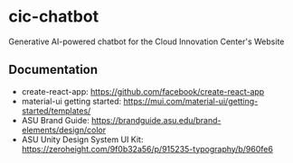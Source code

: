 # cic-chatbot
Generative AI-powered chatbot for the Cloud Innovation Center's Website

## Documentation

- create-react-app: <https://github.com/facebook/create-react-app>
- material-ui getting started: <https://mui.com/material-ui/getting-started/templates/>
- ASU Brand Guide: <https://brandguide.asu.edu/brand-elements/design/color>
- ASU Unity Design System UI Kit: <https://zeroheight.com/9f0b32a56/p/915235-typography/b/960fe6>

